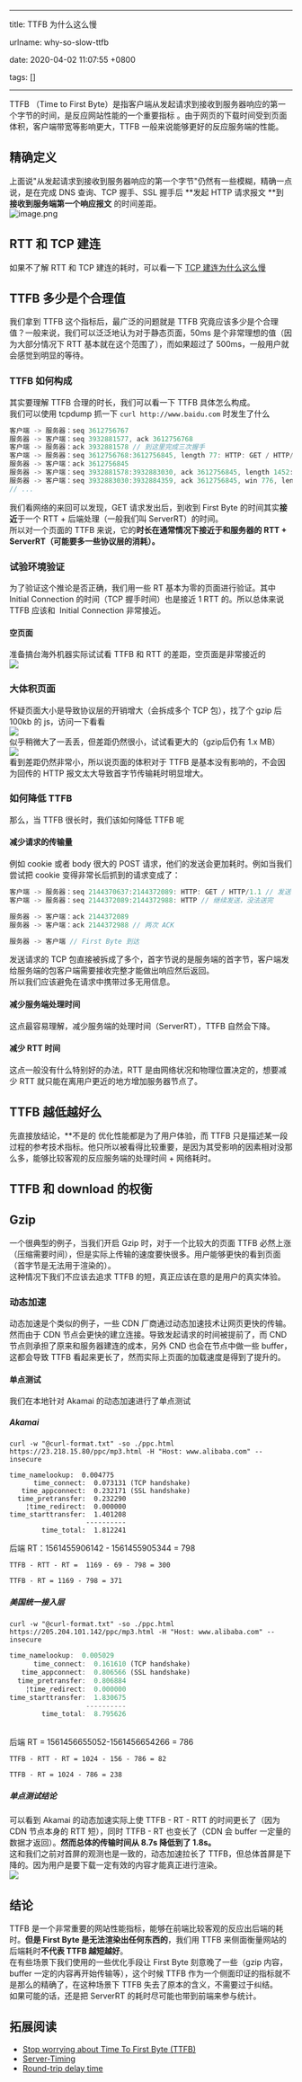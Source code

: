 
---

title: TTFB 为什么这么慢

urlname: why-so-slow-ttfb

date: 2020-04-02 11:07:55 +0800

tags: []

---
TTFB （Time to First Byte）是指客户端从发起请求到接收到服务器响应的第一个字节的时间，是反应网站性能的一个重要指标 。由于网页的下载时间受到页面体积，客户端带宽等影响更大，TTFB 一般来说能够更好的反应服务端的性能。
<a name="1d6b723c"></a>
## 精确定义
上面说"从发起请求到接收到服务器响应的第一个字节"仍然有一些模糊，精确一点说，是在完成 DNS 查询、TCP 握手、SSL 握手后 **发起 HTTP 请求报文 **到 **接收到服务端第一个响应报文** 的时间差距。<br />![image.png](https://cdn.nlark.com/yuque/0/2020/png/236311/1585797190134-89e36276-31aa-487b-978d-5c9065ffc621.png#align=left&display=inline&height=429&name=image.png&originHeight=858&originWidth=862&size=128265&status=done&style=none&width=431)
<a name="RTT"></a>
## RTT 和 TCP 建连 
如果不了解 RTT 和 TCP 建连的耗时，可以看一下 [TCP 建连为什么这么慢](https://www.xcodebuild.com/2020/03/26/yuque/why-so-slow-connect/)
<a name="41933693"></a>
## TTFB 多少是个合理值
我们拿到 TTFB 这个指标后，最广泛的问题就是 TTFB 究竟应该多少是个合理值？一般来说，我们可以泛泛地认为对于静态页面，50ms 是个非常理想的值（因为大部分情况下 RTT 基本就在这个范围了），而如果超过了 500ms，一般用户就会感觉到明显的等待。
<a name="c4edbbcb"></a>
### TTFB 如何构成
其实要理解 TTFB 合理的时长，我们可以看一下 TTFB 具体怎么构成。<br />
我们可以使用 tcpdump 抓一下 `curl http://www.baidu.com` 时发生了什么
```javascript
客户端 -> 服务器：seq 3612756767
服务器 -> 客户端：seq 3932881577, ack 3612756768
客户端 -> 服务器：ack 3932881578 // 到这里完成三次握手
客户端 -> 服务器：seq 3612756768:3612756845, length 77: HTTP: GET / HTTP/1.1 // 发送 GET 请求的 HTTP 报文
服务器 -> 客户端：ack 3612756845
服务器 -> 客户端：seq 3932881578:3932883030, ack 3612756845, length 1452: HTTP: HTTP/1.1 200 OK // First Byte 到达
服务器 -> 客户端：seq 3932883030:3932884359, ack 3612756845, win 776, length 1329: HTTP // 继续传输 HTTP 响应报文
// ...
```
我们看网络的来回可以发现，GET 请求发出后，到收到 First Byte 的时间其实**接近**于一个 RTT + 后端处理（一般我们叫 ServerRT）的时间。<br />
所以对一个页面的 TTFB 来说，它的**时长在通常情况下接近于和服务器的 RTT + ServerRT（可能要多一些协议层的消耗）。**
<a name="17587da8"></a>
### 试验环境验证
为了验证这个推论是否正确，我们用一些 RT 基本为零的页面进行验证。其中 Initial Connection 的时间（TCP 握手时间）也是接近 1 RTT 的。所以总体来说 TTFB 应该和  Initial Connection 非常接近。
<a name="4e2410fd"></a>
#### 空页面
准备搞台海外机器实际试试看 TTFB 和 RTT 的差距，空页面是非常接近的<br />![](https://cdn.nlark.com/yuque/0/2020/png/236311/1585796879380-d29fc5fd-495e-45ca-8035-52e904a47d4c.png#align=left&display=inline&height=790&originHeight=790&originWidth=1924&size=0&status=done&style=none&width=1924)<br />

<a name="117d2ea0"></a>
### 大体积页面
怀疑页面大小是导致协议层的开销增大（会拆成多个 TCP 包），找了个 gzip 后 100kb 的 js，访问一下看看<br />![](https://cdn.nlark.com/yuque/0/2020/png/236311/1585796879373-a00576f2-669e-46f7-a45c-f928b59d01af.png#align=left&display=inline&height=920&originHeight=920&originWidth=1914&size=0&status=done&style=none&width=1914)<br />似乎稍微大了一丢丢，但差距仍然很小，试试看更大的（gzip后仍有 1.x MB）<br />![](https://cdn.nlark.com/yuque/0/2020/png/236311/1585796879379-d368668f-4fa3-4c0d-a0d4-85f12041a9ab.png#align=left&display=inline&height=908&originHeight=908&originWidth=1926&size=0&status=done&style=none&width=1926)<br />
看到差距仍然非常小，所以说页面的体积对于 TTFB 是基本没有影响的，不会因为回传的 HTTP 报文太大导致首字节传输耗时明显增大。
<a name="f63d1776"></a>
### 如何降低 TTFB
那么，当 TTFB 很长时，我们该如何降低 TTFB 呢
<a name="7cb5a81c"></a>
#### 减少请求的传输量
例如 cookie 或者 body 很大的 POST 请求，他们的发送会更加耗时。例如当我们尝试把 cookie 变得非常长后抓到的请求变成了：
```javascript
客户端 -> 服务器：seq 2144370637:2144372089: HTTP: GET / HTTP/1.1 // 发送 GET 请求的 HTTP 报文
客户端 -> 服务器：seq 2144372089:2144372988: HTTP // 继续发送，没法送完

服务器 -> 客户端：ack 2144372089
服务器 -> 客户端：ack 2144372988 // 两次 ACK

服务器 -> 客户端 // First Byte 到达
```
发送请求的 TCP 包直接被拆成了多个，首字节说的是服务端的首字节，客户端发给服务端的包客户端需要接收完整才能做出响应然后返回。<br />
所以我们应该避免在请求中携带过多无用信息。
<a name="1d26492f"></a>
#### 减少服务端处理时间
这点最容易理解，减少服务端的处理时间（ServerRT），TTFB 自然会下降。
<a name="b4e97df0"></a>
#### 减少 RTT 时间
这点一般没有什么特别好的办法，RTT 是由网络状况和物理位置决定的，想要减少 RTT 就只能在离用户更近的地方增加服务器节点了。
<a name="7785bb09"></a>
## TTFB 越低越好么
先直接放结论，**不是的
优化性能都是为了用户体验，而 TTFB 只是描述某一段过程的参考技术指标。他只所以被看得比较重要，是因为其受影响的因素相对没那么多，能够比较客观的反应服务端的处理时间 + 网络耗时。
<a name="92d33d9b"></a>
## TTFB 和 download 的权衡
<a name="BDJtd"></a>
## Gzip
一个很典型的例子，当我们开启 Gzip 时，对于一个比较大的页面 TTFB 必然上涨（压缩需要时间），但是实际上传输的速度要快很多。用户能够更快的看到页面（首字节是无法用于渲染的）。<br />
这种情况下我们不应该去追求 TTFB 的短，真正应该在意的是用户的真实体验。
<a name="3b7ba694"></a>
### 动态加速
动态加速是个类似的例子，一些 CDN 厂商通过动态加速技术让网页更快的传输。然而由于 CDN 节点会更快的建立连接。导致发起请求的时间被提前了，而 CND 节点则承担了原来和服务器建连的成本，另外 CND 也会在节点中做一些 buffer，这都会导致 TTFB 看起来更长了，然而实际上页面的加载速度是得到了提升的。
<a name="b823255e"></a>
#### 单点测试
我们在本地针对 Akamai 的动态加速进行了单点测试
<a name="Akamai"></a>
##### Akamai
```shell
curl -w "@curl-format.txt" -so ./ppc.html https://23.218.15.80/ppc/mp3.html -H "Host: www.alibaba.com" --insecure
```


```shell
time_namelookup:  0.004775
      time_connect:  0.073131 (TCP handshake)
   time_appconnect:  0.232171 (SSL handshake)
  time_pretransfer:  0.232290
    ¦time_redirect:  0.000000
time_starttransfer:  1.401208
                   ----------
        time_total:  1.812241
```
后端 RT：1561455906142 - 1561455905344 = 798
```shell
TTFB - RTT - RT =  1169 - 69 - 798 = 300

TTFB - RT = 1169 - 798 = 371
```
<a name="a395b613"></a>
##### 美国统一接入层
```shell
curl -w "@curl-format.txt" -so ./ppc.html https://205.204.101.142/ppc/mp3.html -H "Host: www.alibaba.com" --insecure
```


```javascript
time_namelookup:  0.005029
      time_connect:  0.161610 (TCP handshake)
   time_appconnect:  0.806566 (SSL handshake)
  time_pretransfer:  0.806884
    ¦time_redirect:  0.000000
time_starttransfer:  1.830675
                   ----------
        time_total:  8.795626
```

<br />后端 RT = 1561456655052-1561456654266 = 786<br />

```shell
TTFB - RTT - RT = 1024 - 156 - 786 = 82

TTFB - RT = 1024 - 786 = 238
```
<a name="4f641c3c"></a>
##### 单点测试结论
可以看到 Akamai 的动态加速实际上使 TTFB - RT - RTT 的时间更长了（因为 CDN 节点本身的 RTT 短），同时 TTFB - RT 也变长了（CDN 会 buffer 一定量的数据才返回）。**然而总体的传输时间从 8.7s 降低到了 1.8s。**<br />
这和我们之前对首屏的观测也是一致的，动态加速拉长了 TTFB，但总体首屏是下降的。因为用户是要下载一定有效的内容才能真正进行渲染。<br />
![](https://cdn.nlark.com/yuque/0/2020/png/236311/1585796879410-eb31a3ce-3064-4d5d-8c94-18dacb1c2770.png#align=left&display=inline&height=484&originHeight=484&originWidth=1742&size=0&status=done&style=none&width=1742)
<a name="54bbba80"></a>
## 结论
TTFB 是一个非常重要的网站性能指标，能够在前端比较客观的反应出后端的耗时。**但是 First Byte 是无法渲染出任何东西的**，我们用 TTFB 来侧面衡量网站的后端耗时**不代表 TTFB 越短越好**。<br />
在有些场景下我们使用的一些优化手段让 First Byte 刻意晚了一些（gzip 内容，buffer 一定的内容再开始传输等），这个时候 TTFB 作为一个侧面印证的指标就不是那么的精确了，在这种场景下 TTFB 失去了原本的含义，不需要过于纠结。<br />
如果可能的话，还是把 ServerRT 的耗时尽可能也带到前端来参与统计。
<a name="3b40e721"></a>
## 拓展阅读

- [Stop worrying about Time To First Byte (TTFB)](https://blog.cloudflare.com/ttfb-time-to-first-byte-considered-meaningles/)
- [Server-Timing](https://developer.mozilla.org/en-US/docs/Web/HTTP/Headers/Server-Timing)
- [Round-trip delay time](https://en.wikipedia.org/wiki/Round-trip_delay_time)

